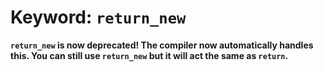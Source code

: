 # Keyword: `return_new`

**`return_new` is now deprecated! The compiler now automatically handles this. You can still use `return_new` but it will act the same as `return`.**
